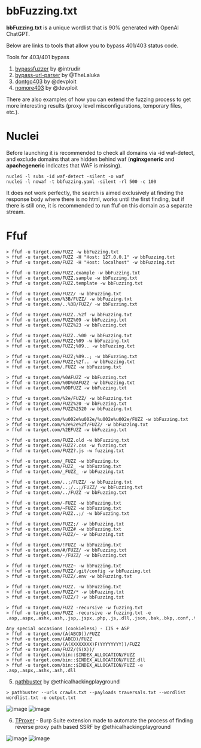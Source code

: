 # bbFuzzing.txt

**bbFuzzing.txt** is a unique wordlist that is 90% generated with OpenAI ChatGPT. 

Below are links to tools that allow you to bypass 401/403 status code. 

Tools for 403/401 bypass
1. [bypassfuzzer](https://github.com/intrudir/BypassFuzzer) by @intrudir
2. [bypass-url-parser](https://github.com/laluka/bypass-url-parser) by @TheLaluka
3. [dontgo403](https://github.com/devploit/dontgo403) by @devploit
4. [nomore403](https://github.com/devploit/nomore403) by @devploit

There are also examples of how you can extend the fuzzing process to get more interesting results (proxy level misconfigurations, temporary files, etc.).
# Nuclei

Before launching it is recommended to check all domains via -id waf-detect, and exclude domains that are hidden behind waf (**nginxgeneric** and **apachegeneric** indicates that WAF is missing).
```
nuclei -l subs -id waf-detect -silent -o waf
nuclei -l nowaf -t bbfuzzing.yaml -silent -rl 500 -c 100
```
It does not work perfectly, the search is aimed exclusively at finding the response body where there is no html, works until the first finding, but if there is still one, it is recommended to run ffuf on this domain as a separate stream.


# Ffuf
```
> ffuf -u target.com/FUZZ -w bbFuzzing.txt
> ffuf -u target.com/FUZZ -H "Host: 127.0.0.1" -w bbFuzzing.txt
> ffuf -u target.com/FUZZ -H "Host: localhost" -w bbFuzzing.txt

> ffuf -u target.com/FUZZ.example -w bbFuzzing.txt
> ffuf -u target.com/FUZZ.sample -w bbFuzzing.txt
> ffuf -u target.com/FUZZ.template -w bbFuzzing.txt

> ffuf -u target.com/FUZZ/ -w bbFuzzing.txt
> ffuf -u target.com/%3B/FUZZ/ -w bbFuzzing.txt
> ffuf -u target.com/..%3B/FUZZ/ -w bbFuzzing.txt

> ffuf -u target.com/FUZZ..%2f -w bbFuzzing.txt
> ffuf -u target.com/FUZZ%09 -w bbFuzzing.txt
> ffuf -u target.com/FUZZ%23 -w bbFuzzing.txt

> ffuf -u target.com/FUZZ..%00 -w bbFuzzing.txt
> ffuf -u target.com/FUZZ;%09 -w bbFuzzing.txt
> ffuf -u target.com/FUZZ;%09.. -w bbFuzzing.txt

> ffuf -u target.com/FUZZ;%09..; -w bbFuzzing.txt
> ffuf -u target.com/FUZZ;%2f.. -w bbFuzzing.txt
> ffuf -u target.com/.FUZZ -w bbFuzzing.txt

> ffuf -u target.com/%0AFUZZ -w bbFuzzing.txt
> ffuf -u target.com/%0D%0AFUZZ -w bbFuzzing.txt
> ffuf -u target.com/%0DFUZZ -w bbFuzzing.txt

> ffuf -u target.com/%2e/FUZZ/ -w bbFuzzing.txt
> ffuf -u target.com/FUZZ%20 -w bbFuzzing.txt
> ffuf -u target.com/FUZZ%2520 -w bbFuzzing.txt

> ffuf -u target.com/%u002e%u002e/%u002e%u002e/FUZZ -w bbFuzzing.txt
> ffuf -u target.com/%2e%2e%2f/FUZZ/ -w bbFuzzing.txt
> ffuf -u target.com/%2EFUZZ -w bbFuzzing.txt

> ffuf -u target.com/FUZZ.old -w bbFuzzing.txt
> ffuf -u target.com/FUZZ?.css -w fuzzing.txt
> ffuf -u target.com/FUZZ?.js -w fuzzing.txt

> ffuf -u target.com/_FUZZ -w bbFuzzing.tx
> ffuf -u target.com/FUZZ_ -w bbFuzzing.txt
> ffuf -u target.com/_FUZZ_ -w bbFuzzing.txt

> ffuf -u target.com/..;/FUZZ/ -w bbFuzzing.txt
> ffuf -u target.com/..;/..;/FUZZ/ -w bbFuzzing.txt
> ffuf -u target.com/../FUZZ -w bbFuzzing.txt

> ffuf -u target.com/-FUZZ -w bbFuzzing.txt
> ffuf -u target.com/~FUZZ -w bbFuzzing.txt
> ffuf -u target.com/FUZZ..;/ -w bbFuzzing.txt

> ffuf -u target.com/FUZZ;/ -w bbFuzzing.txt
> ffuf -u target.com/FUZZ# -w bbFuzzing.txt
> ffuf -u target.com/FUZZ/~ -w bbFuzzing.txt

> ffuf -u target.com/!FUZZ -w bbFuzzing.txt
> ffuf -u target.com/#/FUZZ/ -w bbFuzzing.txt
> ffuf -u target.com/-/FUZZ/ -w bbFuzzing.txt

> ffuf -u target.com/FUZZ~ -w bbFuzzing.txt
> ffuf -u target.com/FUZZ/.git/config -w bbFuzzing.txt
> ffuf -u target.com/FUZZ/.env -w bbFuzzing.txt

> ffuf -u target.com/FUZZ. -w bbFuzzing.txt
> ffuf -u target.com/FUZZ/* -w bbFuzzing.txt
> ffuf -u target.com/FUZZ/? -w bbFuzzing.txt

> ffuf -u target.com/FUZZ -recursive -w fuzzing.txt
> ffuf -u target.com/FUZZ -recursive -w fuzzing.txt -e .asp,.aspx,.ashx,.ash,.jsp,.jspx,.php,.js,.dll,.json,.bak,.bkp,.conf,.txt,.py,.zip,.tar.gz,.tar,.7z,.old

Any special occasions (cookieless) - IIS + ASP
> ffuf -u target.com/(A(ABCD))/FUZZ
> ffuf -u target.com/(ABCD)/FUZZ
> ffuf -u target.com/(A(XXXXXXXX)F(YYYYYYYY))/FUZZ
> ffuf -u target.com/FUZZ/(S(X))/
> ffuf -u target.com/bin::$INDEX_ALLOCATION/FUZZ
> ffuf -u target.com/bin::$INDEX_ALLOCATION/FUZZ.dll
> ffuf -u target.com/bin::$INDEX_ALLOCATION/FUZZ -e .asp,.aspx,.ashx,.ash,.dll
```
5. [pathbuster](https://github.com/ethicalhackingplayground/pathbuster) by @ethicalhackingplayground
```
> pathbuster --urls crawls.txt --payloads traversals.txt --wordlist wordlist.txt -o output.txt
```
![image](https://github.com/reewardius/bbFuzzing.txt/assets/68978608/538999ff-3bac-4291-a347-e701cc1f21d5)
![image](https://github.com/reewardius/bbFuzzing.txt/assets/68978608/88c5c7d7-93e5-471e-8806-9c565207d3fa)

6. [TProxer](https://github.com/ethicalhackingplayground/TProxer) - Burp Suite extension made to automate the process of finding reverse proxy path based SSRF by @ethicalhackingplayground

![image](https://github.com/reewardius/bbFuzzing.txt/assets/68978608/be1496fe-8cc2-4494-867d-dcb46a13b113)
![image](https://github.com/reewardius/bbFuzzing.txt/assets/68978608/5df4ce2b-644b-4ed2-a9d9-1c4112f59a91)
